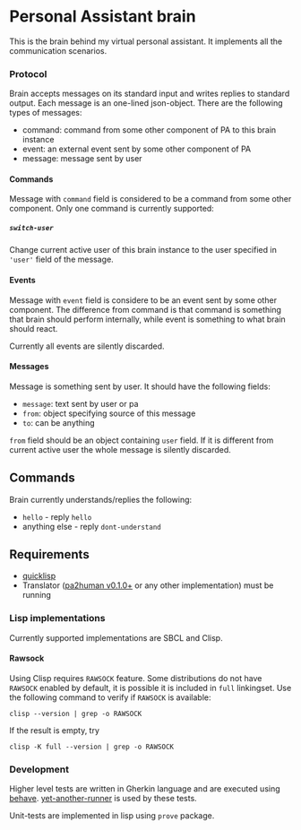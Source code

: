 # Personal Assistant brain

This is the brain behind my virtual personal assistant. It implements
all the communication scenarios.

### Protocol

Brain accepts messages on its standard input and writes replies to
standard output. Each message is an one-lined json-object. There are
the following types of messages:

- command: command from some other component of PA to this brain instance
- event: an external event sent by some other component of PA
- message: message sent by user

#### Commands

Message with `command` field is considered to be a command from some
other component. Only one command is currently supported:

##### `switch-user`

Change current active user of this brain instance to the user
specified in `'user'` field of the message.

#### Events

Message with `event` field is considere to be an event sent by some
other component. The difference from command is that command is
something that brain should perform internally, while event is
something to what brain should react.

Currently all events are silently discarded.

#### Messages

Message is something sent by user. It should have the following fields:

- `message`: text sent by user or pa
- `from`: object specifying source of this message
- `to`: can be anything

`from` field should be an object containing `user` field. If it is
different from current active user the whole message is silently
discarded.

## Commands
Brain currently understands/replies the following:

- `hello` - reply `hello`
- anything else - reply `dont-understand`

## Requirements

- [quicklisp](https://www.quicklisp.org/beta/)
- Translator ([pa2human v0.1.0+](https://github.com/aragaer/pa2human) or any other implementation) must be running

### Lisp implementations

Currently supported implementations are SBCL and Clisp.

#### Rawsock

Using Clisp requires `RAWSOCK` feature. Some distributions do not have
`RAWSOCK` enabled by default, it is possible it is included in `full`
linkingset. Use the following command to verify if `RAWSOCK` is available:

    clisp --version | grep -o RAWSOCK
	
If the result is empty, try

    clisp -K full --version | grep -o RAWSOCK


### Development

Higher level tests are written in Gherkin language and are executed
using [behave](https://behave.readthedocs.io/en/stable/).
[yet-another-runner](https://github.com/aragaer/runner) is used by
these tests.

Unit-tests are implemented in lisp using `prove` package.
